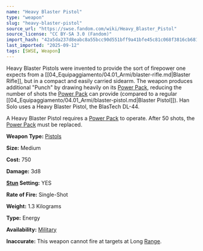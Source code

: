 ```yaml
---
name: "Heavy Blaster Pistol"
type: "weapon"
slug: "heavy-blaster-pistol"
source_url: "https://swse.fandom.com/wiki/Heavy_Blaster_Pistol"
source_license: "CC BY-SA 3.0 (Fandom)"
import_hash: "42a5da237d8eabc8a55bcc90d551bff9a41bfe45c81c068f3816cb681a844b81"
last_imported: "2025-09-12"
tags: [SWSE, Weapon]
---
```

Heavy Blaster Pistols were invented to provide the sort of firepower one expects from a [[04_Equipaggiamento/04.01_Armi/blaster-rifle.md|Blaster Rifle]], but in a compact and easily carried sidearm. The weapon produces additional "Punch" by drawing heavily on its [Power Pack](https://swse.fandom.com/wiki/Power_Pack), reducing the number of shots the [Power Pack](https://swse.fandom.com/wiki/Power_Pack) can provide (compared to a regular [[04_Equipaggiamento/04.01_Armi/blaster-pistol.md|Blaster Pistol]]). Han Solo uses a Heavy Blaster Pistol, the BlasTech DL-44.

A Heavy Blaster Pistol requires a [Power Pack](https://swse.fandom.com/wiki/Power_Pack) to operate. After 50 shots, the [Power Pack](https://swse.fandom.com/wiki/Power_Pack) must be replaced.

**Weapon Type:** [Pistols](https://swse.fandom.com/wiki/Pistols)

**Size:** Medium

**Cost:** 750

**Damage:** 3d8

**[Stun](https://swse.fandom.com/wiki/Stun) Setting:** YES

**Rate of Fire:** Single-Shot

**Weight:** 1.3 Kilograms

**Type:** Energy

**Availability:** [Military](https://swse.fandom.com/wiki/Military)

**Inaccurate:** This weapon cannot fire at targets at Long [Range](https://swse.fandom.com/wiki/Range).